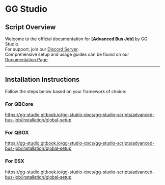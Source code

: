 # **GG Studio**

## **Script Overview**

Welcome to the official documentation for **[Advanced Bus Job]** by GG Studio.  
For support, join our [Discord Server](https://discord.gg/GMbRek7SFa).  
Comprehensive setup and usage guides can be found on our [Documentation Page](https://gg-studio.gitbook.io/gg-studio-docs).

---

## **Installation Instructions**

Follow the steps below based on your framework of choice:

### **For QBCore**

https://gg-studio.gitbook.io/gg-studio-docs/gg-studio-scripts/advanced-bus-job/installation/global-setup

### **For QBOX**

https://gg-studio.gitbook.io/gg-studio-docs/gg-studio-scripts/advanced-bus-job/installation/global-setup

### **For ESX**

https://gg-studio.gitbook.io/gg-studio-docs/gg-studio-scripts/advanced-bus-job/installation/global-setup
